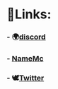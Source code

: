 # 📌Links:
###  - 🌍[discord](https://discord.gg/JKnK6jXxRH)
###  - [NameMc](https://namemc.com/profile/RaimbowSix)
###  - 🕊[Twitter](https://twitter.com/RaimbowSix2)
